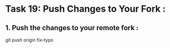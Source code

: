 # **Task 19: Push Changes to Your Fork :**
## **1. Push the changes to your remote fork :**
git push origin fix-typo
